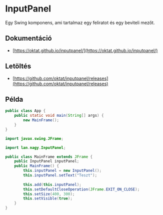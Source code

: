 # InputPanel

Egy Swing komponens, ami tartalmaz egy feliratot és egy beviteli mezőt.

## Dokumentáció

* [https://oktat.github.io/inputpanel/](https://oktat.github.io/inputpanel/)

## Letöltés

* [https://github.com/oktat/inputpanel/releases](https://github.com/oktat/inputpanel/releases)

## Példa

```java
public class App {
    public static void main(String[] args) {
        new MainFrame();
    }  
}
```

```java
import javax.swing.JFrame;

import lan.nagy.InputPanel;

public class MainFrame extends JFrame {
    public InputPanel inputPanel;
    public MainFrame() {
        this.inputPanel = new InputPanel();
        this.inputPanel.setText("Teszt");
        
        this.add(this.inputPanel);
        this.setDefaultCloseOperation(JFrame.EXIT_ON_CLOSE);
        this.setSize(400, 300);
        this.setVisible(true);
    }
}
```
